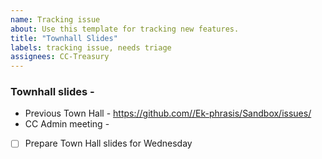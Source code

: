 ```yaml
---
name: Tracking issue
about: Use this template for tracking new features.
title: "Townhall Slides"
labels: tracking issue, needs triage
assignees: CC-Treasury
---
```

### Townhall slides - 
            
* Previous Town Hall - https://github.com//Ek-phrasis/Sandbox/issues/
* CC Admin meeting - 
            
- [ ] Prepare Town Hall slides for Wednesday
